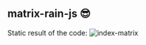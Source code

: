 ﻿## matrix-rain-js 😎
 Static result of the code:
![index-matrix](https://user-images.githubusercontent.com/105500912/199080175-273923fb-0408-4730-ae2a-87ad8a1e1ab8.png)

